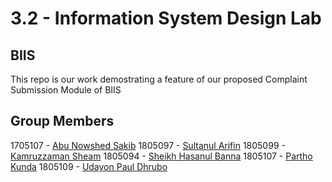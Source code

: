 # 3.2 - Information System Design Lab

## BIIS
This repo is our work demostrating a feature of our proposed Complaint Submission Module of BIIS

## Group Members
1705107 - [Abu Nowshed Sakib](https://github.com/ansakib)
1805097 - [Sultanul Arifin](https://github.com/arifinnasif)
1805099 - [Kamruzzaman Sheam](https://www.facebook.com/kamruzzaman.sheam.5)
1805094 - [Sheikh Hasanul Banna](https://github.com/SheikhHasanulBanna)
1805107 - [Partho Kunda](https://github.com/piratepartho)
1805109 - [Udayon Paul Dhrubo](https://github.com/Udayon-Paul-Dhrubo)